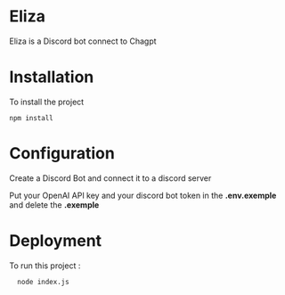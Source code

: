 
# Eliza

Eliza is a Discord bot connect to Chagpt 

# Installation

To install the project
```
npm install
```
# Configuration
Create a Discord Bot and connect it to a discord server

Put your OpenAI API key and your discord bot token in the **.env.exemple** and delete the **.exemple**

# Deployment

To run this project :

```bash
  node index.js
```
